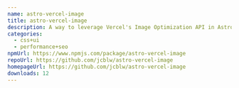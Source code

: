 ```yaml
---
name: astro-vercel-image
title: astro-vercel-image
description: A way to leverage Vercel's Image Optimization API in Astro
categories:
  - css+ui
  - performance+seo
npmUrl: https://www.npmjs.com/package/astro-vercel-image
repoUrl: https://github.com/jcblw/astro-vercel-image
homepageUrl: https://github.com/jcblw/astro-vercel-image
downloads: 12
---
```

